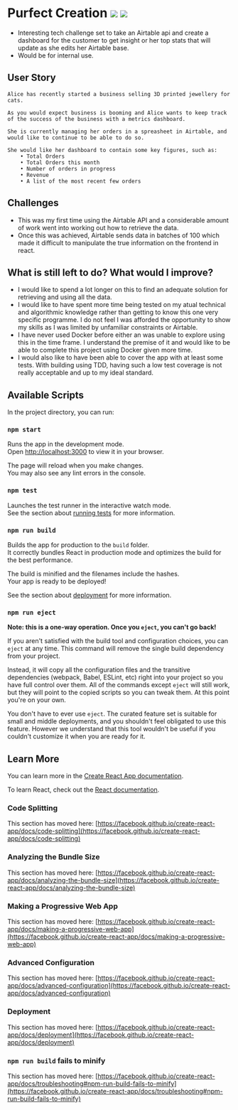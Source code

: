 # Purfect Creation <img src="https://img.shields.io/badge/JavaScript-F7DF1E?style=for-the-badge&logo=javascript&logoColor=black"> <img src="https://img.shields.io/badge/React-20232A?style=for-the-badge&logo=react&logoColor=61DAFB"> 
- Interesting tech challenge set to take an Airtable api and create a dashboard for the customer to get insight or her top stats that will update as she edits her Airtable base. 
- Would be for internal use. 

## User Story
````
Alice has recently started a business selling 3D printed jewellery for cats. 

As you would expect business is booming and Alice wants to keep track of the success of the business with a metrics dashboard.

She is currently managing her orders in a spreasheet in Airtable, and would like to continue to be able to do so.

She would like her dashboard to contain some key figures, such as:
    • Total Orders
    • Total Orders this month
    • Number of orders in progress
    • Revenue
    • A list of the most recent few orders

````



## Challenges
- This was my first time using the Airtable API and a considerable amount of work went into working out how to retrieve the data. 
- Once this was achieved, Airtable sends data in batches of 100 which made it difficult to manipulate the true information on the frontend in react. 

## What is still left to do? What would I improve?
- I would like to spend a lot longer on this to find an adequate solution for retrieving and using all the data.
- I would like to have spent more time being tested on my atual technical and algorithmic knowledge rather than getting to know this one very specific programme. I do not feel I was afforded the opportunity to show my skills as I was limited by unfamiliar constraints or Airtable. 
- I have never used Docker before either an was unable to explore using this in the time frame. I understand the premise of it and would like to be able to complete this project using Docker given more time. 
- I would also like to have been able to cover the app with at least some tests. With building using TDD, having such a low test coverage is not really acceptable and up to my ideal standard. 


## Available Scripts

In the project directory, you can run:

### `npm start`

Runs the app in the development mode.\
Open [http://localhost:3000](http://localhost:3000) to view it in your browser.

The page will reload when you make changes.\
You may also see any lint errors in the console.

### `npm test`

Launches the test runner in the interactive watch mode.\
See the section about [running tests](https://facebook.github.io/create-react-app/docs/running-tests) for more information.

### `npm run build`

Builds the app for production to the `build` folder.\
It correctly bundles React in production mode and optimizes the build for the best performance.

The build is minified and the filenames include the hashes.\
Your app is ready to be deployed!

See the section about [deployment](https://facebook.github.io/create-react-app/docs/deployment) for more information.

### `npm run eject`

**Note: this is a one-way operation. Once you `eject`, you can't go back!**

If you aren't satisfied with the build tool and configuration choices, you can `eject` at any time. This command will remove the single build dependency from your project.

Instead, it will copy all the configuration files and the transitive dependencies (webpack, Babel, ESLint, etc) right into your project so you have full control over them. All of the commands except `eject` will still work, but they will point to the copied scripts so you can tweak them. At this point you're on your own.

You don't have to ever use `eject`. The curated feature set is suitable for small and middle deployments, and you shouldn't feel obligated to use this feature. However we understand that this tool wouldn't be useful if you couldn't customize it when you are ready for it.

## Learn More

You can learn more in the [Create React App documentation](https://facebook.github.io/create-react-app/docs/getting-started).

To learn React, check out the [React documentation](https://reactjs.org/).

### Code Splitting

This section has moved here: [https://facebook.github.io/create-react-app/docs/code-splitting](https://facebook.github.io/create-react-app/docs/code-splitting)

### Analyzing the Bundle Size

This section has moved here: [https://facebook.github.io/create-react-app/docs/analyzing-the-bundle-size](https://facebook.github.io/create-react-app/docs/analyzing-the-bundle-size)

### Making a Progressive Web App

This section has moved here: [https://facebook.github.io/create-react-app/docs/making-a-progressive-web-app](https://facebook.github.io/create-react-app/docs/making-a-progressive-web-app)

### Advanced Configuration

This section has moved here: [https://facebook.github.io/create-react-app/docs/advanced-configuration](https://facebook.github.io/create-react-app/docs/advanced-configuration)

### Deployment

This section has moved here: [https://facebook.github.io/create-react-app/docs/deployment](https://facebook.github.io/create-react-app/docs/deployment)

### `npm run build` fails to minify

This section has moved here: [https://facebook.github.io/create-react-app/docs/troubleshooting#npm-run-build-fails-to-minify](https://facebook.github.io/create-react-app/docs/troubleshooting#npm-run-build-fails-to-minify)
